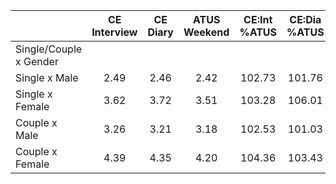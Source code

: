 
|                      | CE<br>Interview |  CE<br>Diary | ATUS<br>Weekend | CE:Int<br>%ATUS | CE:Dia<br>%ATUS |
| -------------------- | :----------: | :----------: | :----------: | :----------: | :----------: |
| Single/Couple x Gender |              |              |              |              |              |
| Single x Male        |         2.49 |         2.46 |         2.42 |       102.73 |       101.76 |
| Single x Female      |         3.62 |         3.72 |         3.51 |       103.28 |       106.01 |
| Couple x Male        |         3.26 |         3.21 |         3.18 |       102.53 |       101.03 |
| Couple x Female      |         4.39 |         4.35 |         4.20 |       104.36 |       103.43 |

